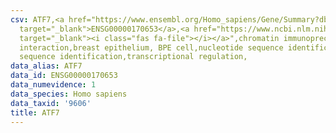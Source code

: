 ```yaml
---
csv: ATF7,<a href="https://www.ensembl.org/Homo_sapiens/Gene/Summary?db=core;g=ENSG00000170653"
  target="_blank">ENSG00000170653</a>,<a href="https://www.ncbi.nlm.nih.gov/pubmed/22863008"
  target="_blank"><i class="fas fa-file"></i></a>",chromatin immunoprecipitation assay,direct
  interaction,breast epithelium, BPE cell,nucleotide sequence identification,nucleotide
  sequence identification,transcriptional regulation,
data_alias: ATF7
data_id: ENSG00000170653
data_numevidence: 1
data_species: Homo sapiens
data_taxid: '9606'
title: ATF7
---
```

